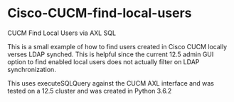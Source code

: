# Cisco-CUCM-find-local-users
CUCM Find Local Users via AXL SQL

This is a small example of how to find users created in Cisco CUCM locally verses LDAP synched.  This is helpful since the current 12.5 admin GUI option to find enabled local users does not actually filter on LDAP synchronization.

This uses executeSQLQuery against the CUCM AXL interface and was tested on a 12.5 cluster and was created in Python 3.6.2
